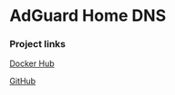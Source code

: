 # AdGuard Home DNS

### Project links
[Docker Hub](https://hub.docker.com/r/adguard/adguardhome)

[GitHub](https://github.com/AdguardTeam/AdGuardHome)


